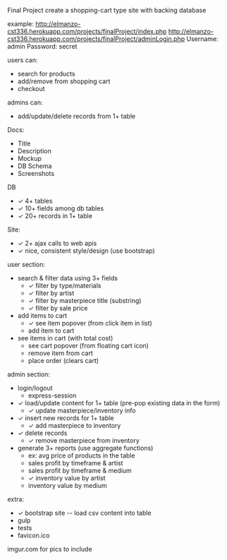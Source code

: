 
Final Project
create a shopping-cart type site with backing database

example:
    http://elmanzo-cst336.herokuapp.com/projects/finalProject/index.php
    http://elmanzo-cst336.herokuapp.com/projects/finalProject/adminLogin.php
        Username: admin
        Password: secret

users can:
- search for products
- add/remove from shopping cart
- checkout

admins can:
- add/update/delete records from 1+ table

Docs:
- Title
- Description
- Mockup
- DB Schema
- Screenshots

DB
- ✓ 4+ tables
- ✓ 10+ fields among db tables
- ✓ 20+ records in 1+ table

Site:
- ✓ 2+ ajax calls to web apis
- ✓ nice, consistent style/design (use bootstrap)

user section:
- search & filter data using 3+ fields
    + ✓ filter by type/materials
    + ✓ filter by artist
    + ✓ filter by masterpiece title (substring)
    + ✓ filter by sale price
- add items to cart
    + ✓ see item popover (from click item in list)
    + add item to cart
- see items in cart (with total cost)
    + see cart popover (from floating cart icon)
    + remove item from cart
    + place order (clears cart)

admin section:
- login/logout
    + express-session
- ✓ load/update content for 1+ table (pre-pop existing data in the form)
    + ✓ update masterpiece/inventory info
- ✓ insert new records for 1+ table
    + ✓ add masterpiece to inventory
- ✓ delete records
    + ✓ remove masterpiece from inventory
- generate 3+ reports (use aggregate functions)
    - ex: avg price of products in the table
    + sales profit by timeframe & artist
    + sales profit by timeframe & medium
    + ✓ inventory value by artist
    + inventory value by medium
    
extra:
+ ✓ bootstrap site -- load csv content into table
+ gulp
+ tests
+ favicon.ico  

imgur.com for pics to include